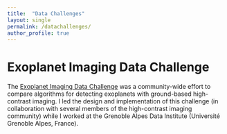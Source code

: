 ```yaml
---
title:  "Data Challenges"
layout: single
permalink: /datachallenges/
author_profile: true
---
```


# Exoplanet Imaging Data Challenge
 
The [Exoplanet Imaging Data Challenge](https://exoplanet-imaging-challenge.github.io/
) was a community-wide effort to compare algorithms for detecting exoplanets with ground-based high-contrast imaging. I led the design and implementation of this challenge (in collaboration with several members of the high-contrast imaging community) while I worked at the Grenoble Alpes Data Institute (Université Grenoble Alpes, France).


